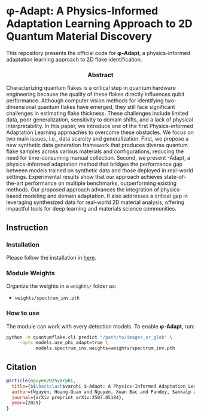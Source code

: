 # φ-Adapt: A Physics-Informed Adaptation Learning Approach to 2D Quantum Material Discovery

This repository presents the official code for **φ-Adapt**, a physics-informed adaptation learning approach to 2D flake identification.

<h3 align="center">Abstract</h3>

Characterizing quantum flakes is a critical step in quantum hardware engineering because the quality of these flakes directly influences qubit performance. Although computer vision methods for identifying two-dimensional quantum flakes have emerged, they still face significant challenges in estimating flake thickness. These challenges include limited data, poor generalization, sensitivity to domain shifts, and a lack of physical interpretability. In this paper, we introduce one of the first Physics-informed Adaptation Learning approaches to overcome these obstacles. We focus on two main issues, i.e., data scarcity and generalization. First, we propose a new synthetic data generation framework that produces diverse quantum flake samples across various materials and configurations, reducing the need for time-consuming manual collection. Second, we present -Adapt, a physics-informed adaptation method that bridges the performance gap between models trained on synthetic data and those deployed in real-world settings. Experimental results show that our approach achieves state-of-the-art performance on multiple benchmarks, outperforming existing methods. Our proposed approach advances the integration of physics-based modeling and domain adaptation. It also addresses a critical gap in leveraging synthesized data for real-world 2D material analysis, offering impactful tools for deep learning and materials science communities.

## Instruction

### Installation

Please follow the installation in [here](https://github.com/uark-cviu/quantumflake?tab=readme-ov-file#installation).

### Module Weights

Organize the weights in a `weights/` folder as:
- `weights/spectrum_inv.pth`

### How to use

The module can work with every detection models. To enable **φ-Adapt**, run:
```bash
python -m quantumflake.cli predict "/path/to/images_or_glob" \
    --opts models.use_phi_adapt=true \
           models.spectrum_inv.weights=weights/spectrum_inv.pth
```

## Citation

```bibtex
@article{nguyen2025varphi,
  title={$$\backslash$varphi $-Adapt: A Physics-Informed Adaptation Learning Approach to 2D Quantum Material Discovery},
  author={Nguyen, Hoang-Quan and Nguyen, Xuan Bac and Pandey, Sankalp and Faltermeier, Tim and Borys, Nicholas and Churchill, Hugh and Luu, Khoa},
  journal={arXiv preprint arXiv:2507.05184},
  year={2025}
}
```
